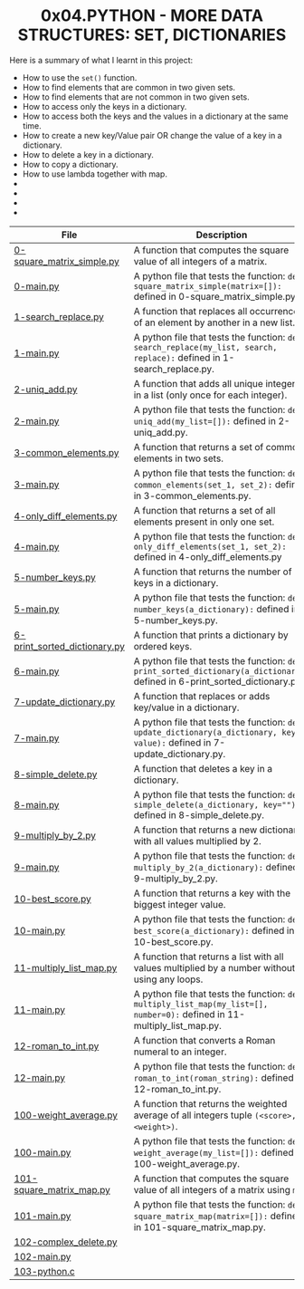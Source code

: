 <h1 align="center">0x04.PYTHON - MORE DATA STRUCTURES: SET, DICTIONARIES</h1>
Here is a summary of what I learnt in this project: 
<ul>
<li>How to use the <code>set()</code> function.</li>
<li>How to find elements that are common in two given sets.</li>
<li>How to find elements that are not common in two given sets.</li>
<li>How to access only the keys in a dictionary.</li>
<li>How to access both the keys and the values in a dictionary at the same time.</li>
<li>How to create a new key/Value pair OR change the value of a key in a dictionary.</li>
<li>How to delete a key in a dictionary.</li>
<li>How to copy a dictionary.</li>
<li>How to use lambda together with map.</li>
<li></li>
<li></li>
<li></li>
<li></li>
</ul>

|File|Description|
|--|--|
|[0-square_matrix_simple.py](https://github.com/GM-Samuelstein/alx-higher_level_programming/blob/master/0x04-python-more_data_structures/0-square_matrix_simple.py)|A function that computes the square value of all integers of a matrix.|
|[0-main.py](https://github.com/GM-Samuelstein/alx-higher_level_programming/blob/master/0x04-python-more_data_structures/0-main.py)|A python file that tests the function: <code>def square_matrix_simple(matrix=[]):</code> defined in 0-square_matrix_simple.py.|
|[1-search_replace.py](https://github.com/GM-Samuelstein/alx-higher_level_programming/blob/master/0x04-python-more_data_structures/1-search_replace.py)|A function that replaces all occurrences of an element by another in a new list.|
|[1-main.py](https://github.com/GM-Samuelstein/alx-higher_level_programming/blob/master/0x04-python-more_data_structures/1-main.py)|A python file that tests the function: <code>def search_replace(my_list, search, replace):</code> defined in 1-search_replace.py.|
|[2-uniq_add.py](https://github.com/GM-Samuelstein/alx-higher_level_programming/blob/master/0x04-python-more_data_structures/2-uniq_add.py)|A function that adds all unique integers in a list (only once for each integer).|
|[2-main.py](https://github.com/GM-Samuelstein/alx-higher_level_programming/blob/master/0x04-python-more_data_structures/2-main.py)|A python file that tests the function: <code>def uniq_add(my_list=[]):</code> defined in 2-uniq_add.py.|
|[3-common_elements.py](https://github.com/GM-Samuelstein/alx-higher_level_programming/blob/master/0x04-python-more_data_structures/3-common_elements.py)|A function that returns a set of common elements in two sets.|
|[3-main.py](https://github.com/GM-Samuelstein/alx-higher_level_programming/blob/master/0x04-python-more_data_structures/3-main.py)|A python file that tests the function: <code>def common_elements(set_1, set_2):</code> defined in 3-common_elements.py.|
|[4-only_diff_elements.py](https://github.com/GM-Samuelstein/alx-higher_level_programming/blob/master/0x04-python-more_data_structures/4-only_diff_elements.py)|A function that returns a set of all elements present in only one set.|
|[4-main.py](https://github.com/GM-Samuelstein/alx-higher_level_programming/blob/master/0x04-python-more_data_structures/4-main.py)|A python file that tests the function: <code>def only_diff_elements(set_1, set_2):</code> defined in 4-only_diff_elements.py|
|[5-number_keys.py](https://github.com/GM-Samuelstein/alx-higher_level_programming/blob/master/0x04-python-more_data_structures/5-number_keys.py)|A function that returns the number of keys in a dictionary.|
|[5-main.py](https://github.com/GM-Samuelstein/alx-higher_level_programming/blob/master/0x04-python-more_data_structures/5-main.py)|A python file that tests the function: <code>def number_keys(a_dictionary):</code> defined in 5-number_keys.py.|
|[6-print_sorted_dictionary.py](https://github.com/GM-Samuelstein/alx-higher_level_programming/blob/master/0x04-python-more_data_structures/6-print_sorted_dictionary.py)|A function that prints a dictionary by ordered keys.|
|[6-main.py](https://github.com/GM-Samuelstein/alx-higher_level_programming/blob/master/0x04-python-more_data_structures/6-main.py)|A python file that tests the function: <code>def print_sorted_dictionary(a_dictionary):</code> defined in 6-print_sorted_dictionary.py.|
|[7-update_dictionary.py](https://github.com/GM-Samuelstein/alx-higher_level_programming/blob/master/0x04-python-more_data_structures/7-update_dictionary.py)|A function that replaces or adds key/value in a dictionary.|
|[7-main.py](https://github.com/GM-Samuelstein/alx-higher_level_programming/blob/master/0x04-python-more_data_structures/7-main.py)|A python file that tests the function: <code>def update_dictionary(a_dictionary, key, value):</code> defined in 7-update_dictionary.py.|
|[8-simple_delete.py](https://github.com/GM-Samuelstein/alx-higher_level_programming/blob/master/0x04-python-more_data_structures/8-simple_delete.py)|A function that deletes a key in a dictionary.|
|[8-main.py](https://github.com/GM-Samuelstein/alx-higher_level_programming/blob/master/0x04-python-more_data_structures/8-main.py)|A python file that tests the function: <code>def simple_delete(a_dictionary, key=""):</code> defined in 8-simple_delete.py.|
|[9-multiply_by_2.py](https://github.com/GM-Samuelstein/alx-higher_level_programming/blob/master/0x04-python-more_data_structures/9-multiply_by_2.py)|A function that returns a new dictionary with all values multiplied by 2.|
|[9-main.py](https://github.com/GM-Samuelstein/alx-higher_level_programming/blob/master/0x04-python-more_data_structures/9-main.py)|A python file that tests the function: <code>def multiply_by_2(a_dictionary):</code> defined in 9-multiply_by_2.py.|
|[10-best_score.py](https://github.com/GM-Samuelstein/alx-higher_level_programming/blob/master/0x04-python-more_data_structures/10-best_score.py)|A function that returns a key with the biggest integer value.|
|[10-main.py](https://github.com/GM-Samuelstein/alx-higher_level_programming/blob/master/0x04-python-more_data_structures/10-main.py)|A python file that tests the function: <code>def best_score(a_dictionary):</code> defined in 10-best_score.py.|
|[11-multiply_list_map.py](https://github.com/GM-Samuelstein/alx-higher_level_programming/blob/master/0x04-python-more_data_structures/11-multiply_list_map.py)|A function that returns a list with all values multiplied by a number without using any loops.|
|[11-main.py](https://github.com/GM-Samuelstein/alx-higher_level_programming/blob/master/0x04-python-more_data_structures/11-main.py)|A python file that tests the function: <code>def multiply_list_map(my_list=[], number=0):</code> defined in 11-multiply_list_map.py.|
|[12-roman_to_int.py](https://github.com/GM-Samuelstein/alx-higher_level_programming/blob/master/0x04-python-more_data_structures/12-roman_to_int.py)|A function that converts a Roman numeral to an integer.|
|[12-main.py](https://github.com/GM-Samuelstein/alx-higher_level_programming/blob/master/0x04-python-more_data_structures/12-main.py)|A python file that tests the function: <code>def roman_to_int(roman_string):</code> defined in 12-roman_to_int.py.|
|[100-weight_average.py](https://github.com/GM-Samuelstein/alx-higher_level_programming/blob/master/0x04-python-more_data_structures/100-weight_average.py)|A function that returns the weighted average of all integers tuple <code>(&lt;score&gt;, &lt;weight&gt;)</code>.|
|[100-main.py](https://github.com/GM-Samuelstein/alx-higher_level_programming/blob/master/0x04-python-more_data_structures/100-main.py)|A python file that tests the function: <code>def weight_average(my_list=[]):</code> defined in 100-weight_average.py.|
|[101-square_matrix_map.py](https://github.com/GM-Samuelstein/alx-higher_level_programming/blob/master/0x04-python-more_data_structures/101-square_matrix_map.py)|A function that computes the square value of all integers of a matrix using <code>map</code>.|
|[101-main.py](https://github.com/GM-Samuelstein/alx-higher_level_programming/blob/master/0x04-python-more_data_structures/101-main.py)|A python file that tests the function: <code>def square_matrix_map(matrix=[]):</code> defined in 101-square_matrix_map.py.|
|[102-complex_delete.py](https://github.com/GM-Samuelstein/alx-higher_level_programming/blob/master/0x04-python-more_data_structures/102-complex_delete.py)||
|[102-main.py](https://github.com/GM-Samuelstein/alx-higher_level_programming/blob/master/0x04-python-more_data_structures/102-main.py)||
|[103-python.c](https://github.com/GM-Samuelstein/alx-higher_level_programming/blob/master/0x04-python-more_data_structures/103-python.c)||
